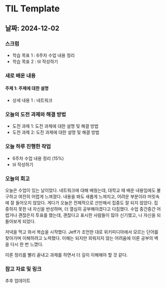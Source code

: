 # TIL Template

## 날짜: 2024-12-02

### 스크럼
- 학습 목표 1 : 6주차 수업 내용 정리
- 학습 목표 2 : til 작성하기

### 새로 배운 내용
#### 주제 1: 주제에 대한 설명
- 상세 내용 1 : 네트워크

### 오늘의 도전 과제와 해결 방법
- 도전 과제 1: 도전 과제에 대한 설명 및 해결 방법
- 도전 과제 2: 도전 과제에 대한 설명 및 해결 방법

### 오늘 하루 진행한 작업
- 6주차 수업 내용 정리 (15%)
- til 작성하기


### 오늘의 회고
오늘은 수업이 있는 날이었다. 네트워크에 대해 배웠는데, 대학교 때 배운 내용임에도 불구하고 여전히 어렵게 느껴졌다. 내용을 봐도 새롭게 느껴지고, 어려운 부분이라 머릿속에 잘 들어오지 않았다. 게다가 오늘은 전체적으로 산만해서 집중도 잘 되지 않았다. 집중하지 못한 내 자신을 반성하며, 더 열심히 공부해야겠다고 다짐했다. 수업 중간중간 어렵거나 괜찮은지 투표를 했는데, 괜찮다고 표시한 사람들이 많아 신기했고, 나 자신을 되돌아보게 되었다.

저녁을 먹고 와서 복습을 시작했다. Jeff가 조언한 대로 위키피디아에서 모르는 단어를 찾아가며 이해하려고 노력했다. 이해는 되지만 외워지지 않는 어려움에 이론 공부의 벽을 다시 한 번 느꼈다.

이론 정리를 빨리 끝내고 과제를 하면서 더 깊이 이해해야 할 것 같다.

### 참고 자료 및 링크
추후 업데이트